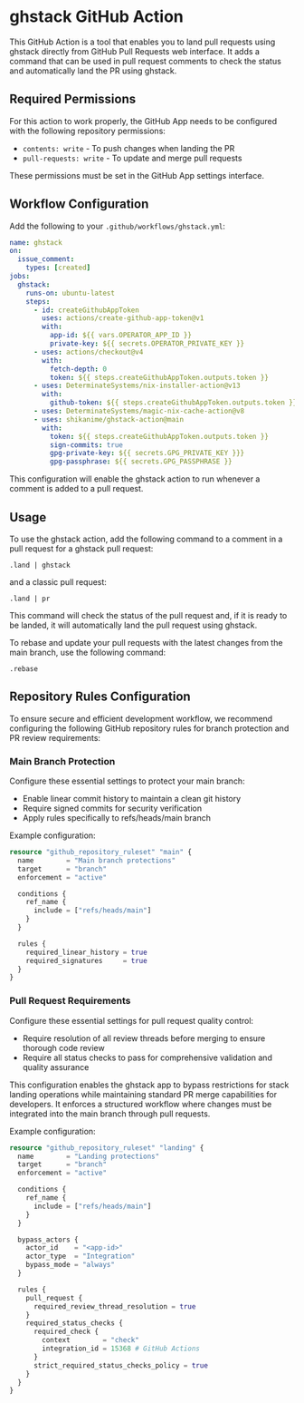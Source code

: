 # ghstack GitHub Action

This GitHub Action is a tool that enables you to land pull requests using
ghstack directly from GitHub Pull Requests web interface. It adds a command that
can be used in pull request comments to check the status and automatically land
the PR using ghstack.

## Required Permissions

For this action to work properly, the GitHub App needs to be configured with the
following repository permissions:

- `contents: write` - To push changes when landing the PR
- `pull-requests: write` - To update and merge pull requests

These permissions must be set in the GitHub App settings interface.

## Workflow Configuration

Add the following to your `.github/workflows/ghstack.yml`:

```yaml
name: ghstack
on:
  issue_comment:
    types: [created]
jobs:
  ghstack:
    runs-on: ubuntu-latest
    steps:
      - id: createGithubAppToken
        uses: actions/create-github-app-token@v1
        with:
          app-id: ${{ vars.OPERATOR_APP_ID }}
          private-key: ${{ secrets.OPERATOR_PRIVATE_KEY }}
      - uses: actions/checkout@v4
        with:
          fetch-depth: 0
          token: ${{ steps.createGithubAppToken.outputs.token }}
      - uses: DeterminateSystems/nix-installer-action@v13
        with:
          github-token: ${{ steps.createGithubAppToken.outputs.token }}
      - uses: DeterminateSystems/magic-nix-cache-action@v8
      - uses: shikanime/ghstack-action@main
        with:
          token: ${{ steps.createGithubAppToken.outputs.token }}
          sign-commits: true
          gpg-private-key: ${{ secrets.GPG_PRIVATE_KEY }}}
          gpg-passphrase: ${{ secrets.GPG_PASSPHRASE }}
```

This configuration will enable the ghstack action to run whenever a comment is
added to a pull request.

## Usage

To use the ghstack action, add the following command to a comment in a pull
request for a ghstack pull request:

```
.land | ghstack
```

and a classic pull request:

```
.land | pr
```

This command will check the status of the pull request and, if it is ready to be
landed, it will automatically land the pull request using ghstack.

To rebase and update your pull requests with the latest changes from the main
branch, use the following command:

```
.rebase
```

## Repository Rules Configuration

To ensure secure and efficient development workflow, we recommend configuring
the following GitHub repository rules for branch protection and PR review
requirements:

### Main Branch Protection

Configure these essential settings to protect your main branch:

- Enable linear commit history to maintain a clean git history
- Require signed commits for security verification
- Apply rules specifically to refs/heads/main branch

Example configuration:

```terraform
resource "github_repository_ruleset" "main" {
  name        = "Main branch protections"
  target      = "branch"
  enforcement = "active"

  conditions {
    ref_name {
      include = ["refs/heads/main"]
    }
  }

  rules {
    required_linear_history = true
    required_signatures     = true
  }
}
```

### Pull Request Requirements

Configure these essential settings for pull request quality control:

- Require resolution of all review threads before merging to ensure thorough
  code review
- Require all status checks to pass for comprehensive validation and quality
  assurance

This configuration enables the ghstack app to bypass restrictions for stack
landing operations while maintaining standard PR merge capabilities for
developers. It enforces a structured workflow where changes must be integrated
into the main branch through pull requests.

Example configuration:

```terraform
resource "github_repository_ruleset" "landing" {
  name        = "Landing protections"
  target      = "branch"
  enforcement = "active"

  conditions {
    ref_name {
      include = ["refs/heads/main"]
    }
  }

  bypass_actors {
    actor_id    = "<app-id>"
    actor_type  = "Integration"
    bypass_mode = "always"
  }

  rules {
    pull_request {
      required_review_thread_resolution = true
    }
    required_status_checks {
      required_check {
        context        = "check"
        integration_id = 15368 # GitHub Actions
      }
      strict_required_status_checks_policy = true
    }
  }
}
```
